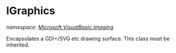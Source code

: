 ﻿
# IGraphics
_namespace: [Microsoft.VisualBasic.Imaging](N-Microsoft.VisualBasic.Imaging.md)_

Encapsulates a GDI+/SVG etc drawing surface. This class must be inherited.




